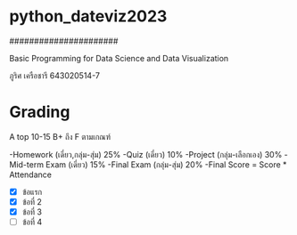 # python_dateviz2023 #
######################

Basic Programming for Data Science and Data Visualization

ภูริศ เครือชารี
643020514-7

# Grading
A top 10-15 B+ ถึง F ตามเกณฑ์


-Homework (เดี่ยว,กลุ่ม-สุ่ม) 25%
-Quiz (เดี่ยว) 10%
-Project (กลุ่ม-เลือกเอง) 30%
-Mid-term Exam (เดี่ยว) 15%
-Final Exam (กลุ่ม-สุ่ม) 20%
-Final Score = Score * Attendance

- [x] ข้อแรก
- [x] ข้อที่ 2
- [x] ข้อที่ 3
- [ ] ข้อที่ 4
